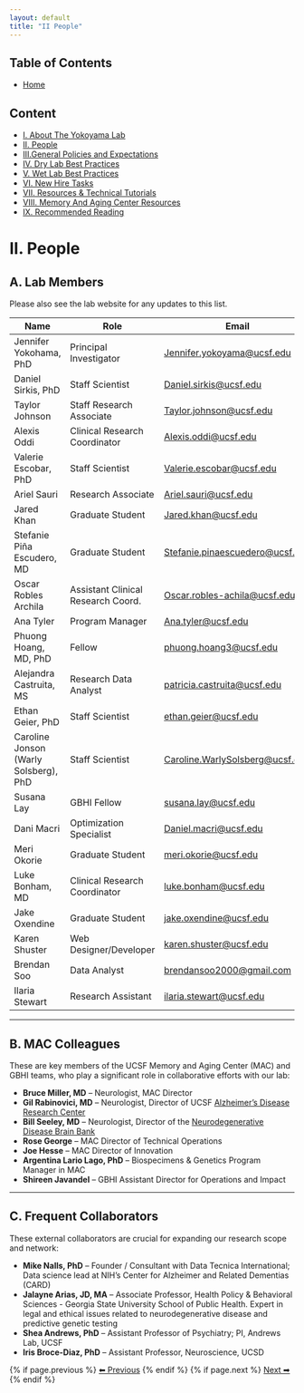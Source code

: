 ```yaml
---
layout: default
title: "II People"
---
```

## Table of Contents
- [Home](../docs/index.md)
  
## Content
- [I. About The Yokoyama Lab](../docs/I_About_The_Yokoyama_Lab.md)
- [II. People](../docs/II_People.md)
- [III.General Policies and Expectations](../docs/III_General_Policies_and_Expectations.md)
- [IV. Dry Lab Best Practices](../docs/IV_Dry_Lab_Best_Practices.md)
- [V. Wet Lab Best Practices](../docs/V_Wet_Lab_Best_Practices.md)
- [VI. New Hire Tasks](../docs/VI_New_Hire_Tasks.md)
- [VII. Resources & Technical Tutorials](../docs/VI_Resources_&_Technical_Tutorials.md)
- [VIII. Memory And Aging Center Resources](../docs/VIII_Memory_And_Aging_Center_Resources.md)
- [IX. Recommended Reading](../docs/IX_Recommended_Reading.md)

# II. People

## A. Lab Members
Please also see the lab website for any updates to this list.

| Name                           | Role                                 | Email                         |
|--------------------------------|--------------------------------------|-------------------------------|
| Jennifer Yokohama, PhD         | Principal Investigator               | [Jennifer.yokoyama@ucsf.edu](mailto:Jennifer.yokoyama@ucsf.edu) |
| Daniel Sirkis, PhD             | Staff Scientist                      | [Daniel.sirkis@ucsf.edu](mailto:Daniel.sirkis@ucsf.edu)         |
| Taylor Johnson                 | Staff Research Associate             | [Taylor.johnson@ucsf.edu](mailto:Taylor.johnson@ucsf.edu)       |
| Alexis Oddi                    | Clinical Research Coordinator        | [Alexis.oddi@ucsf.edu](mailto:Alexis.oddi@ucsf.edu)             |
| Valerie Escobar, PhD           | Staff Scientist                      | [Valerie.escobar@ucsf.edu](mailto:Valerie.escobar@ucsf.edu)     |
| Ariel Sauri                    | Research Associate                   | [Ariel.sauri@ucsf.edu](mailto:Ariel.sauri@ucsf.edu)             |
| Jared Khan                     | Graduate Student                     | [Jared.khan@ucsf.edu](mailto:Jared.khan@ucsf.edu)               |
| Stefanie Piña Escudero, MD     | Graduate Student                     | [Stefanie.pinaescuedero@ucsf.edu](mailto:Stefanie.pinaescuedero@ucsf.edu) |
| Oscar Robles Archila           | Assistant Clinical Research Coord.   | [Oscar.robles-achila@ucsf.edu](mailto:Oscar.robles-achila@ucsf.edu) |
| Ana Tyler                      | Program Manager                      | [Ana.tyler@ucsf.edu](mailto:Ana.tyler@ucsf.edu)                 |
| Phuong Hoang, MD, PhD          | Fellow                               | [phuong.hoang3@ucsf.edu](mailto:phuong.hoang3@ucsf.edu)         |
| Alejandra Castruita, MS        | Research Data Analyst                | [patricia.castruita@ucsf.edu](mailto:patricia.castruita@ucsf.edu) |
| Ethan Geier, PhD               | Staff Scientist                      | [ethan.geier@ucsf.edu](mailto:ethan.geier@ucsf.edu)             |
| Caroline Jonson (Warly Solsberg), PhD | Staff Scientist              | [Caroline.WarlySolsberg@ucsf.edu](mailto:Caroline.WarlySolsberg@ucsf.edu) |
| Susana Lay                     | GBHI Fellow                          | [susana.lay@ucsf.edu](mailto:susana.lay@ucsf.edu)               |
| Dani Macri                     | Optimization Specialist              | [Daniel.macri@ucsf.edu](mailto:Daniel.macri@ucsf.edu)           |
| Meri Okorie                    | Graduate Student                     | [meri.okorie@ucsf.edu](mailto:meri.okorie@ucsf.edu)             |
| Luke Bonham, MD                | Clinical Research Coordinator        | [luke.bonham@ucsf.edu](mailto:luke.bonham@ucsf.edu)             |
| Jake Oxendine                  | Graduate Student                     | [jake.oxendine@ucsf.edu](mailto:jake.oxendine@ucsf.edu)         |
| Karen Shuster                  | Web Designer/Developer               | [karen.shuster@ucsf.edu](mailto:karen.shuster@ucsf.edu)         |
| Brendan Soo                    | Data Analyst                         | [brendansoo2000@gmail.com](mailto:brendansoo2000@gmail.com)     |
| Ilaria Stewart                 | Research Assistant                   | [ilaria.stewart@ucsf.edu](mailto:ilaria.stewart@ucsf.edu)       |

---

## B. MAC Colleagues
These are key members of the UCSF Memory and Aging Center (MAC) and GBHI teams, who play a significant role in collaborative efforts with our lab:

- **Bruce Miller, MD** – Neurologist, MAC Director
- **Gil Rabinovici, MD** – Neurologist, Director of UCSF [Alzheimer’s Disease Research Center](https://memory.ucsf.edu/research-trials/research/adrc)
- **Bill Seeley, MD** – Neurologist, Director of the [Neurodegenerative Disease Brain Bank](https://memory.ucsf.edu/research-trials/professional/neurodegenerative-disease-brain-bank)
- **Rose George** – MAC Director of Technical Operations
- **Joe Hesse** – MAC Director of Innovation
- **Argentina Lario Lago, PhD** – Biospecimens & Genetics Program Manager in MAC
- **Shireen Javandel** – GBHI Assistant Director for Operations and Impact

---

## C. Frequent Collaborators
These external collaborators are crucial for expanding our research scope and network:

- **Mike Nalls, PhD** – Founder / Consultant with Data Tecnica International; Data science lead at NIH’s Center for Alzheimer and Related Dementias (CARD)
- **Jalayne Arias, JD, MA** – Associate Professor, Health Policy & Behavioral Sciences - Georgia State University School of Public Health. Expert in legal and ethical issues related to neurodegenerative disease and predictive genetic testing
- **Shea Andrews, PhD** – Assistant Professor of Psychiatry; PI, Andrews Lab, UCSF
- **Iris Broce-Diaz, PhD** – Assistant Professor, Neuroscience, UCSD

<div id="navigation-buttons">
    {% if page.previous %}
        <a href="{{ page.previous.url }}">⬅ Previous</a>
    {% endif %}
    {% if page.next %}
        <a href="{{ page.next.url }}">Next ➡</a>
    {% endif %}
</div>

